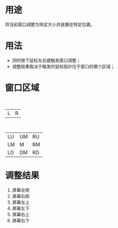 # 用途
将当前窗口调整为特定大小并放置在特定位置。

# 用法
- 同时按下鼠标左右键触发窗口调整；
- 调整结果取决于触发时鼠标指针位于窗口的哪个区域；

# 窗口区域
<table>
  <tr>
    <td>L</td><td>R</td>
  </tr>
</table>

<table>
  <tr>
    <td>LU</td><td>UM</td><td>RU</td>
  </tr>
  <tr>
    <td>LM</td><td>M</td><td>RM</td>
  </tr>
  <tr>
    <td>LD</td><td>DM</td><td>RD</td>
  </tr>
</table>

# 调整结果
1. 屏幕左侧  
1. 屏幕右侧  
1. 屏幕左上  
1. 屏幕左下  
1. 屏幕右上  
1. 屏幕右下  
